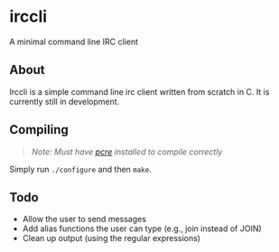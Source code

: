 # irccli
A minimal command line IRC client

## About

Irccli is a simple command line irc client written from scratch in C. It is currently still in development.

## Compiling
> _Note: Must have [pcre](http://www.pcre.org/) installed to compile correctly_

Simply run `./configure` and then `make`.

## Todo
- Allow the user to send messages
 - Add alias functions the user can type (e.g., join instead of JOIN)
- Clean up output (using the regular expressions)
